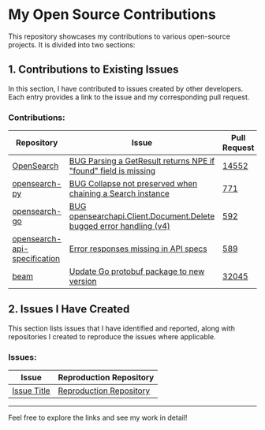 # My Open Source Contributions

This repository showcases my contributions to various open-source projects. It is divided into two sections:

## 1. Contributions to Existing Issues
In this section, I have contributed to issues created by other developers. Each entry provides a link to the issue and my corresponding pull request.

### Contributions:
| Repository | Issue | Pull Request |
|------------|-------|--------------|
| [OpenSearch](link) | [BUG Parsing a GetResult returns NPE if "found" field is missing](https://github.com/opensearch-project/OpenSearch/issues/14519) | [14552](https://github.com/opensearch-project/OpenSearch/pull/14552) |
| [opensearch-py](link) | [BUG Collapse not preserved when chaining a Search instance](https://github.com/opensearch-project/opensearch-py/issues/769) | [771](https://github.com/opensearch-project/opensearch-py/pull/771) |
| [opensearch-go](link) | [BUG opensearchapi.Client.Document.Delete bugged error handling (v4)](https://github.com/opensearch-project/opensearch-go/issues/582) | [592](https://github.com/opensearch-project/opensearch-go/pull/592) |
| [opensearch-api-specification](link) | [Error responses missing in API specs](https://github.com/opensearch-project/opensearch-api-specification/issues/445) | [589](https://github.com/opensearch-project/opensearch-api-specification/pull/589) |
| [beam](link) | [Update Go protobuf package to new version](https://github.com/apache/beam/issues/21515) | [32045](https://github.com/apache/beam/pull/32045) |

## 2. Issues I Have Created
This section lists issues that I have identified and reported, along with repositories I created to reproduce the issues where applicable.

### Issues:
| Issue | Reproduction Repository |
|-------|-------------------------|
| [Issue Title](link-to-issue) | [Reproduction Repository](link-to-repo) |

---
Feel free to explore the links and see my work in detail!
